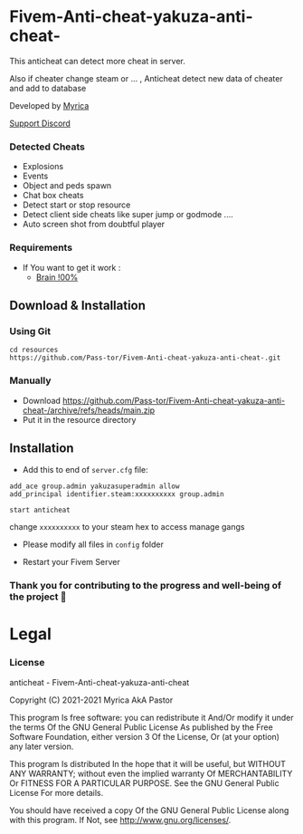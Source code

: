 # Fivem-Anti-cheat-yakuza-anti-cheat-

This anticheat can detect more cheat in server.

Also if cheater change steam or ... , Anticheat detect new data of cheater and add to database

Developed by [Myrica](https://github.com/Pass-tor)

[Support Discord](https://discord.gg/8Y6WbGEGPN)

### Detected Cheats
- Explosions
- Events
- Object and peds spawn
- Chat box cheats
- Detect start or stop resource
- Detect client side cheats like super jump or godmode ....
- Auto screen shot from doubtful player

### Requirements
* If You want to get it work :
	* [Brain !00%](https://names.com/Brain.com)

## Download & Installation

### Using Git
```
cd resources
https://github.com/Pass-tor/Fivem-Anti-cheat-yakuza-anti-cheat-.git
```

### Manually
- Download https://github.com/Pass-tor/Fivem-Anti-cheat-yakuza-anti-cheat-/archive/refs/heads/main.zip
- Put it in the resource directory


## Installation
- Add this to end of `server.cfg` file:

```
add_ace group.admin yakuzasuperadmin allow
add_principal identifier.steam:xxxxxxxxxx group.admin

start anticheat
```
change `xxxxxxxxxx` to your steam hex to access manage gangs 

- Please modify all files in `config` folder

- Restart your Fivem Server




### Thank you for contributing to the progress and well-being of the project 🖤


# Legal
### License
anticheat - Fivem-Anti-cheat-yakuza-anti-cheat

Copyright (C) 2021-2021 Myrica AkA Pastor

This program Is free software: you can redistribute it And/Or modify it under the terms Of the GNU General Public License As published by the Free Software Foundation, either version 3 Of the License, Or (at your option) any later version.

This program Is distributed In the hope that it will be useful, but WITHOUT ANY WARRANTY; without even the implied warranty Of MERCHANTABILITY Or FITNESS FOR A PARTICULAR PURPOSE. See the GNU General Public License For more details.

You should have received a copy Of the GNU General Public License along with this program. If Not, see http://www.gnu.org/licenses/.
